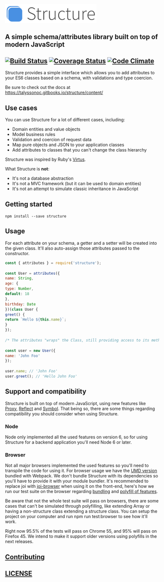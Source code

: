 <img src="structure.jpg" width="300">

## A simple schema/attributes library built on top of modern JavaScript

[![Build Status](https://travis-ci.org/talyssonoc/structure.svg?branch=master)](https://travis-ci.org/talyssonoc/structure) [![Coverage Status](https://coveralls.io/repos/github/talyssonoc/structure/badge.svg?branch=master)](https://coveralls.io/github/talyssonoc/structure?branch=master) [![Code Climate](https://codeclimate.com/github/talyssonoc/structure/badges/gpa.svg)](https://codeclimate.com/github/talyssonoc/structure)
---
Structure provides a simple interface which allows you to add attributes to your ES6 classes based on a schema, with validations and type coercion.

Be sure to check out the docs at https://talyssonoc.gitbooks.io/structure/content/

## Use cases

You can use Structure for a lot of different cases, including:

- Domain entities and value objects
- Model business rules
- Validation and coercion of request data
- Map pure objects and JSON to your application classes
- Add attributes to classes that you can't change the class hierarchy

Structure was inspired by Ruby's [Virtus](https://github.com/solnic/virtus).

What Structure is __not__:

- It's not a database abstraction
- It's not a MVC framework (but it can be used to domain entities)
- It's not an attempt to simulate classic inheritance in JavaScript

## Getting started

`npm install --save structure`

## Usage

For each attribute on your schema, a getter and a setter will be created into the given class. It'll also auto-assign those attributes passed to the constructor.

```js
const { attributes } = require('structure');

const User = attributes({
name: String,
age: {
type: Number,
default: 18
},
birthday: Date
})(class User {
greet() {
return `Hello ${this.name}`;
}
});

/* The attributes "wraps" the Class, still providing access to its methods: */

const user = new User({
name: 'John Foo'
});

user.name; // 'John Foo'
user.greet(); // 'Hello John Foo'
```

## Support and compatibility

Structure is built on top of modern JavaScript, using new features like [Proxy](https://developer.mozilla.org/docs/Web/JavaScript/Reference/Global_Objects/Proxy), [Reflect](https://developer.mozilla.org/docs/Web/JavaScript/Reference/Global_Objects/Reflect) and [Symbol](https://developer.mozilla.org/docs/Web/JavaScript/Reference/Global_Objects/Symbol). That being so, there are some things regarding compatibility you should consider when using Structure.

### Node

Node only implemented all the used features on version 6, so for using Structure for a backend application you'll need Node 6 or later.

### Browser

Not all major browsers implemented the used features so you'll need to transpile the code for using it. For browser usage we have the [UMD version](https://github.com/talyssonoc/structure/blob/master/dist/structure.js) bundled with Webpack. We don't bundle Structure with its dependencies so you'll have to provide it with your module bundler. It's recommended to replace joi with [joi-browser](https://www.npmjs.com/package/joi-browser) when using it on the front-end, here's how we run our test suite on the browser regarding [bundling](https://github.com/talyssonoc/structure/blob/master/test/karma.conf.js#L3-L11) and [polyfill of features](https://github.com/talyssonoc/structure/blob/master/test/browserSetup.js#L1-L2).

Be aware that not the whole test suite will pass on browsers, there are some cases that can't be simulated through polyfilling, like extending Array or having a non-structure class extending a structure class. You can setup the project on your computer and run npm run test:browser to see how it'll work.

Right now 95.5% of the tests will pass on Chrome 55, and 95% will pass on Firefox 45. We intend to make it support older versions using polyfills in the next releases.

## [Contributing](contributing.md)

## [LICENSE](license.md)
